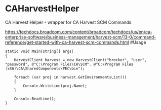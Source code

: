 # CAHarvestHelper
CA Harvest Helper - wrapper for CA Harvest SCM Commands

https://techdocs.broadcom.com/content/broadcom/techdocs/us/en/ca-enterprise-software/business-management/harvest-scm/13-0/command-reference/get-started-with-ca-harvest-scm-commands.html
#Usage
```
static void Main(string[] args)
{
    HarvestClient harvest = new HarvestClient("brocker", "user", "password", @"C:\Program Files\CA\SCM", @"C:\Program Files (x86)\CA\SharedComponents\PEC\bin");

    foreach (var proj in harvest.GetEnvironmentsList())
    {
        Console.WriteLine(proj.Name);
    }

    Console.ReadLine();
}
```